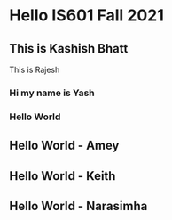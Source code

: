 # Hello IS601 Fall 2021
## This is Kashish Bhatt 
This is Rajesh
### Hi my name is Yash
### Hello World
## Hello World - Amey
## Hello World - Keith
## Hello World - Narasimha
